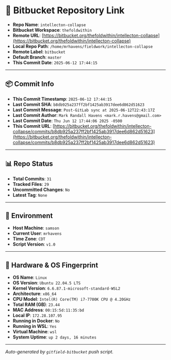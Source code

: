 # 🔗 Bitbucket Repository Link

- **Repo Name**: `intellecton-collapse`
- **Bitbucket Workspace**: `thefoldwithin`
- **Remote URL**: [https://bitbucket.org/thefoldwithin/intellecton-collapse](https://bitbucket.org/thefoldwithin/intellecton-collapse)
- **Local Repo Path**: `/home/mrhavens/fieldwork/intellecton-collapse`
- **Remote Label**: `bitbucket`
- **Default Branch**: `master`
- **This Commit Date**: `2025-06-12 17:44:15`

---

## 📦 Commit Info

- **This Commit Timestamp**: `2025-06-12 17:44:15`
- **Last Commit SHA**: `b8db925a237ff2bf1425ab3917dee6d862d51623`
- **Last Commit Message**: `Post-GitLab sync at 2025-06-12T22:43:17Z`
- **Last Commit Author**: `Mark Randall Havens <mark.r.havens@gmail.com>`
- **Last Commit Date**: `Thu Jun 12 17:44:06 2025 -0500`
- **This Commit URL**: [https://bitbucket.org/thefoldwithin/intellecton-collapse/commits/b8db925a237ff2bf1425ab3917dee6d862d51623](https://bitbucket.org/thefoldwithin/intellecton-collapse/commits/b8db925a237ff2bf1425ab3917dee6d862d51623)

---

## 📊 Repo Status

- **Total Commits**: `31`
- **Tracked Files**: `29`
- **Uncommitted Changes**: `No`
- **Latest Tag**: `None`

---

## 🧭 Environment

- **Host Machine**: `samson`
- **Current User**: `mrhavens`
- **Time Zone**: `CDT`
- **Script Version**: `v1.0`

---

## 🧬 Hardware & OS Fingerprint

- **OS Name**: `Linux`
- **OS Version**: `Ubuntu 22.04.5 LTS`
- **Kernel Version**: `6.6.87.1-microsoft-standard-WSL2`
- **Architecture**: `x86_64`
- **CPU Model**: `Intel(R) Core(TM) i7-7700K CPU @ 4.20GHz`
- **Total RAM (GB)**: `23.44`
- **MAC Address**: `00:15:5d:11:35:bd`
- **Local IP**: `172.28.107.95`
- **Running in Docker**: `No`
- **Running in WSL**: `Yes`
- **Virtual Machine**: `wsl`
- **System Uptime**: `up 2 days, 16 minutes`

---

_Auto-generated by `gitfield-bitbucket` push script._
